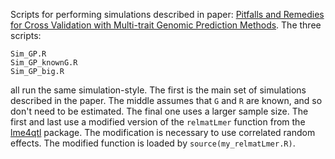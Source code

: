 Scripts for performing simulations described in paper: [Pitfalls and Remedies for Cross Validation with Multi-trait Genomic Prediction Methods](http://biorxiv.org/cgi/content/short/595397v1). The three scripts:

```
Sim_GP.R
Sim_GP_knownG.R
Sim_GP_big.R
```
all run the same simulation-style. The first is the main set of simulations described in the paper. The middle assumes that `G` and `R` are known, and so don't need to be estimated. The final one uses a larger sample size. The first and last use a modified version of the `relmatLmer` function from the [lme4qtl](https://github.com/variani/lme4qtl) package. The modification is necessary to use correlated random effects. The modified function is loaded by `source(my_relmatLmer.R)`.